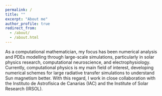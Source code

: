 ```yaml
---
permalink: /
title: ""
excerpt: "About me"
author_profile: true
redirect_from: 
  - /about/
  - /about.html
---
```


As a computational mathematician, my focus has been numerical analysis and PDEs modelling through large-scale simulations, particularly in solar physics research, computational neuroscience, and electrophysiology. Currently, computational physics is my main field of interest, developing numerical schemes for large radiative transfer simulations to understand Sun magnetism better. With this regard, I work in close collaboration with the Instituto de Astrofísica de Canarias (IAC) and the Institute of Solar Research (IRSOL). 

